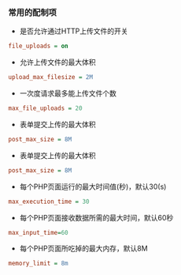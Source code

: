 <!--
 * @Author: findnr
 * @Date: 2024-04-07 20:03:36
 * @LastEditors: findnr
 * @LastEditTime: 2024-04-07 20:05:15
 * @Description: 
-->
### 常用的配制项
- 是否允许通过HTTP上传文件的开关
```ini
file_uploads = on
```
- 允许上传文件的最大体积
```ini
upload_max_filesize = 2M
```
- 一次度请求最多能上传文件个数
```ini
max_file_uploads = 20
```
- 表单提交上传的最大体积
```ini
post_max_size = 8M
```
- 表单提交上传的最大体积
```ini
post_max_size = 8M
```
- 每个PHP页面运行的最大时间值(秒)，默认30(s)
```ini
max_execution_time = 30
```
- 每个PHP页面接收数据所需的最大时间，默认60秒
```ini
max_input_time=60
```
- 每个PHP页面所吃掉的最大内存，默认8M
```ini
memory_limit = 8m
```
